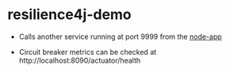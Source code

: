 # resilience4j-demo

* Calls another service running at port 9999 from the [node-app](https://github.com/rishabhsairawat/node-app)

* Circuit breaker metrics can be checked at http://localhost:8090/actuator/health
